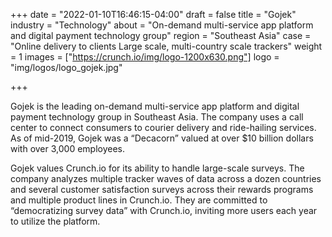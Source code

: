 +++
date = "2022-01-10T16:46:15-04:00"
draft = false
title = "Gojek"
industry = "Technology"
about = "On-demand multi-service app platform and digital payment technology group"
region = "Southeast Asia"
case = "Online delivery to clients Large scale, multi-country scale trackers"
weight = 1
images = ["https://crunch.io/img/logo-1200x630.png"]
logo = "img/logos/logo_gojek.jpg"

+++

Gojek is the leading on-demand multi-service app platform and digital payment technology group in Southeast Asia. The company uses a call center to connect consumers to courier delivery and ride-hailing services. As of mid-2019, Gojek was a “Decacorn” valued at over $10 billion dollars with over 3,000 employees.

<span class="highlight">Gojek values Crunch.io for its ability to handle <span class="font-italic">large-scale</span> surveys.</span> The company analyzes multiple tracker waves of data across a dozen countries and several customer satisfaction surveys across their rewards programs and multiple product lines in Crunch.io. They are committed to “democratizing survey data” with Crunch.io, inviting more users each year to utilize the platform.
